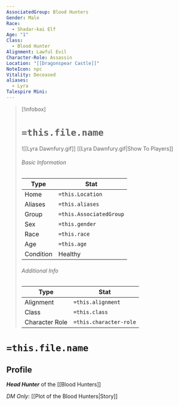 ```yaml
---
AssociatedGroup: Blood Hunters
Gender: Male
Race:
  - Shadar-kai Elf
Age: "1"
Class:
  - Blood Hunter
Alignment: Lawful Evil
Character-Role: Assassin
Location: "[[Dragonspear Castle]]"
NoteIcon: npc
Vitality: Deceased
aliases:
  - Lyra
Talespire Mini:
---
```


> [!infobox]
> # `=this.file.name`
> ![[Lyra Dawnfury.gif]]
> [[Lyra Dawnfury.gif|Show To Players]]
> ###### Basic Information
> Type |  Stat |
> ---|---|
> Home | `=this.Location` |
> Aliases |`=this.aliases`|
> Group | `=this.AssociatedGroup` |
> Sex | `=this.gender` |
> Race | `=this.race` |
> Age | `=this.age` |
> Condition | Healthy |
> ###### Additional Info
> Type |  Stat |
> ---|---|
> Alignment | `=this.alignment` |
> Class | `=this.class` |
> Character Role | `=this.character-role` |

# `=this.file.name`
## Profile
***Head Hunter*** of the [[Blood Hunters]] 

*DM Only*: [[Plot of the Blood Hunters|Story]]